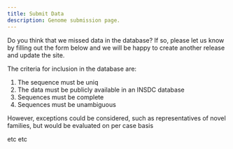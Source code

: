 ```yaml
---
title: Submit Data
description: Genome submission page.
---
```


Do you think that we missed data in the database?
If so, please let us know by filling out the form below and we will be happy to create another release and update the site.

The criteria for inclusion in the database are:

1. The sequence must be uniq
1. The data must be publicly available in an INSDC database
1. Sequences must be complete
1. Sequences must be unambiguous

However, exceptions could be considered, such as representatives of novel families, but would be evaluated on per case basis

etc etc

<SubmitForm/>
